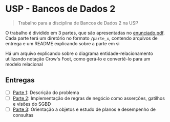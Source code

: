 # USP - Bancos de Dados 2

> Trabalho para a disciplina de Bancos de Dados 2 na USP

O trabalho é dividido em 3 partes, que são apresentadas no [enunciado.pdf](). Cada parte terá um diretório no formato
`/parte_x`, contendo arquivos de entrega e um README explicando sobre a parte em si

Há um arquivo explicando sobre o diagrama entidade-relacionamento utilizando notação Crow's Foot, como gerá-lo e
convertê-lo para um modelo relacional

## Entregas

- [ ] [Parte 1](): Descrição do problema
- [ ] [Parte 2](): Implementação de regras de negócio como asserções, gatilhos e visões do SGBD
- [ ] [Parte 3](): Orientação a objetos e estudo de planos e desempenho de consultas

